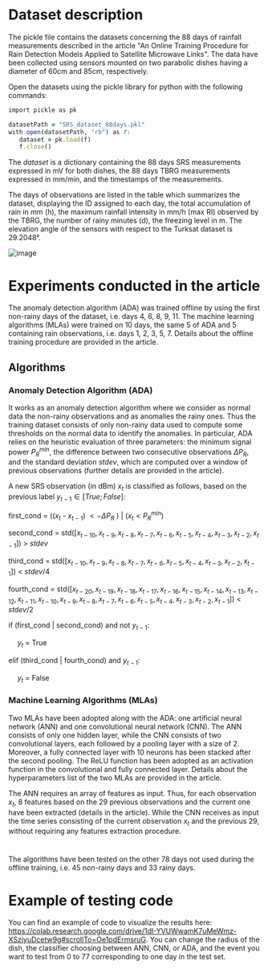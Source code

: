 # Dataset description 
The pickle file contains the datasets concerning the 88 days of rainfall measurements described in the article "An Online Training Procedure for Rain Detection
Models Applied to Satellite Microwave Links". The data have been collected using sensors mounted on two parabolic dishes having a diameter of 60cm and 85cm, respectively. 

Open the datasets using the pickle library for python with the following commands:

```ruby
import pickle as pk 

datasetPath = "SRS_dataset_88days.pkl"  
with open(datasetPath, "rb") as f:  
   dataset = pk.load(f) 
   f.close()  
```

The *dataset* is a dictionary containing the 88 days SRS measurements expressed in mV for both dishes, the 88 days TBRG measurements expressed in mm/min, and the timestamps of the measurements.

The days of observations are listed in the table which summarizes the dataset, displaying the ID assigned to each day, the total accumulation of rain in mm (h), the maximum rainfall
intensity in mm/h (max RI) observed by the TBRG, the number of rainy minutes (d), the freezing level in m. The elevation angle of the sensors with respect to the Turksat dataset is 29.2048°.

![image](https://github.com/cosmiclabunige/SRS_dataset_88_days/assets/114477377/9bbb4f3d-c98d-43a9-9fb2-d91c373d428c)

# Experiments conducted in the article

The anomaly detection algorithm (ADA) was trained offline by using the first non-rainy days of the dataset, i.e. days 4, 6, 8, 9, 11. 
The machine learning algorithms (MLAs) were trained on 10 days, the same 5 of ADA and 5 containing rain observations, i.e. days 1, 2, 3, 5, 7.
Details about the offline training procedure are provided in the article.

## Algorithms

### Anomaly Detection Algorithm (ADA)
It works as an anomaly detection algorithm where we consider as normal data the non-rainy observations and as anomalies the rainy ones. Thus the training dataset consists of only non-rainy data used to compute some thresholds on the normal data to identify the anomalies. In particular, ADA relies on the heuristic evaluation of three parameters: the minimum signal power $P_R^{min}$, the difference between two consecutive observations $\Delta P_R$, and the standard deviation $stdev$, which are computed over a window of previous observations (further details are provided in the article). 

A new SRS observation (in dBm) $x_t$ is classified as follows, based on the previous label $y_{t-1} \in [True; False]$: 

first_cond = (($x_t$ - $x_{t-1}$) $<-\Delta P_R$ ) | ($x_t < P_R^{min}$)

second_cond = std($[x_{t-10}, x_{t-9}, x_{t-8}, x_{t-7}, x_{t-6}, x_{t-5}, x_{t-4}, x_{t-3}, x_{t-2}, x_{t-1}]$) > $stdev$

third_cond = std($[x_{t-10}, x_{t-9}, x_{t-8}, x_{t-7}, x_{t-6}, x_{t-5}, x_{t-4}, x_{t-3}, x_{t-2}, x_{t-1}]$) < $stdev$/4

fourth_cond = std($[x_{t-20},x_{t-19},x_{t-18},x_{t-17},x_{t-16},x_{t-15},x_{t-14},x_{t-13},x_{t-12},x_{t-11},x_{t-10},x_{t-9}, x_{t-8}, x_{t-7}, x_{t-6}, x_{t-5}, x_{t-4}, x_{t-3}, x_{t-2}, x_{t-1}]$) < $stdev$/2

if (first_cond | second_cond) and not $y_{t-1}$:
   
&emsp; $y_{t}$ = True

elif (third_cond | fourth_cond) and $y_{t-1}$:

&emsp; $y_{t}$ = False

### Machine Learning Algorithms (MLAs) 
Two MLAs have been adopted along with the ADA: one artificial neural network (ANN) and one convolutional neural network (CNN). The ANN consists of only one hidden layer, while the CNN consists of two convolutional layers, each followed by a pooling layer with a size of 2. Moreover, a fully connected layer with 10 neurons has been stacked after the second pooling. The ReLU function has been adopted as an activation function in the convolutional and fully connected layer. Details about the hyperparameters list of the two MLAs are provided in the article. 

The ANN requires an array of features as input. Thus, for each observation $x_t$, 8 features based on the 29 previous observations and the current one have been extracted (details in the article). While the CNN receives as input the time series consisting of the current observation $x_t$ and the previous 29, without requiring any features extraction procedure. 

#
The algorithms have been tested on the other 78 days not used during the offline training, i.e. 45 non-rainy days and 33 rainy days. 

# Example of testing code
You can find an example of code to visualize the results here: https://colab.research.google.com/drive/1dI-YVUWwamK7uMeWmz-XSzjyuDcetw9g#scrollTo=Oe1pdErmsruG.
You can change the radius of the dish, the classifier choosing between ANN, CNN, or ADA, and the event you want to test from 0 to 77 corresponding to one day in the test set.
